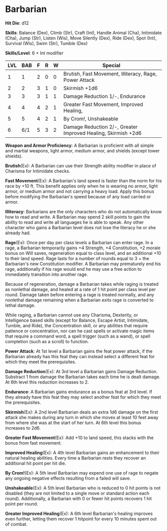 # Barbarian

**Hit Die**: d12

**Skills**: Balance (Dex), Climb (Str), Craft (Int), Handle Animal (Cha), Intimidate (Cha), Jump (Str), Listen (Wis), Move Silently (Dex), Ride (Dex), Spot (Int), Survival (Wis), Swim (Str), Tumble (Dex)

**Skills/Level**: 6 + Int modifier

LVL | BAB | F | R | W | Special 
--- | --- | - | - | - | ------- 
1   | 1   | 2 | 0 | 0 | Brutish, Fast Movement, Illiteracy, Rage, Power Attack    
2   | 2   | 3 | 1 | 0 | Skirmish +1d6  
3   | 3   | 3 | 1 | 1 | Damage Reduction 1/-, Endurance
4   | 4   | 4 | 2 | 1 | Greater Fast Movement, Improved Healing,   
5   | 5   | 4 | 2 | 1 | By Crom!, Unshakeable
6   | 6/1 | 5 | 3 | 2 | Damage Reduction 2/-, Greater Improved Healing, Skirmish +2d6     

**Weapon and Armor Proficiency**: A Barbarian is proficient with all simple and martial weapons, light armor, medium armor, and shields (except tower shields).

**Brutish**(Ex): A Barbarian can use their Strength ability modifier in place of Charisma for Intimidate checks.

**Fast Movement**(Ex): A Barbarian's land speed is faster than the norm for his race by +10 ft. This benefit applies only when he is wearing no armor, light armor, or medium armor and not carrying a heavy load. Apply this bonus before modifying the Barbarian's speed because of any load carried or armor.

**Illiteracy**: Barbarians are the only characters who do not automatically know how to read and write. A Barbarian may spend 2 skill points to gain the ability to read and write all languages he is able to speak. Any other character who gains a Barbarian level does not lose the literacy he or she already had.

**Rage**(Ex): Once per day per class levels a Barbarian can enter rage. In a rage, a Barbarian temporarily gains +4 Strength, +4 Constitution, +2 morale bonus on Will saves, regeneration equal to class level, and an additional +10 to their land speed. Rage lasts for a number of rounds equal to 3 + the Barbarian's new Constitution modifier. A Barbarian may prematurely end his rage, additionally if his rage would end he may use a free action to immediately transition into another rage.

Because of regeneration, damage a Barbarian takes while raging is treated as nonlethal damage, and healed at a rate of 1 hit point per class level per round. Damage taken before entering a rage is treated normally, and any nonlethal damage remaining when a Barbarian exits rage is converted to lethal damage.

While raging, a Barbarian cannot use any Charisma, Dexterity, or Intelligence based skills (except for Balance, Escape Artist, Intimidate, Tumble, and Ride), the Concentration skill, or any abilities that require patience or concentration, nor can he cast spells or activate magic items that require a command word, a spell trigger (such as a wand), or spell completion (such as a scroll) to function.

**Power Attack**: At 1st level a Barbarian gains the feat power attack, if the Barbarian already has this feat they can instead select a different feat for which they meet the prerequisites.

**Damage Reduction**(Ex): At 3rd level a Barbarian gains Damage Reduction. Substract 1 from damage the Barbarian takes each time he is dealt damage. At 6th level this reduction increases to 2.

**Endurance**: A Barbarian gains endurance as a bonus feat at 3rd level. If they already have this feat they may select another feat for which they meet the prerequisites. 

**Skirmish**(Ex): A 2nd level Barbarian deals an extra 1d6 damage on the first attack she makes during any turn in which she moves at least 10 feet away from where she was at the start of her turn. At 6th level this bonus increases to 2d6.

**Greater Fast Movement**(Ex): Add +10 to land speed, this stacks with the bonus from fast movement.

**Improved Healing**(Ex): A 4th level Barbarian gains an enhancement to their natural healing abilities. Every time a Barbarian rests they recover an additional hit point per hit die. 

**By Crom!**(Ex): A 5th level Barbarian may expend one use of rage to negate any ongoing negative effects resulting from a failed will save.

**Unshakeable**(Ex): A 5th level Barbarian who is reduced to 0 hit points is not disabled (they are not limited to a single move or standard action each round). Additionally, a Barbarian with 0 or fewer hit points recovers 1 hit point per round. 

**Greater Improved Healing**(Ex): A 6th level Barbarian's healing improves even further, letting them recover 1 hitpoint for every 10 minutes spent out of combat. 